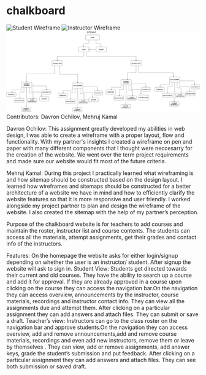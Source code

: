 # chalkboard
![Student Wireframe](wireframe.png)
![Instructor Wireframe](wireframe2.png)
![Sitemap](sitemap.png)
Contributors: Davron Ochilov, Mehruj Kamal

Davron Ochilov: This assignment greatly developed my abilities in web design, I was able to create a wireframe with a proper layout, flow and functionality. With my partner's insights I created a wireframe on pen and paper with many different components that I thought were neccesarry for the creation of the website. We went over the term project requirements and made sure our website would fit most of the future criteria. 

Mehruj Kamal:  During this project I practically learned what wireframing is and how sitemap should be constructed based on the design layout. I learned how wireframes and sitemaps should be constructed for a better architecture of a website we have in mind and how to efficiently clarify the website features so that it is more responsive and user friendly. I worked alongside my project partner to plan and design the wireframe of the website. I also created the sitemap with the help of my partner’s perception. 

Purpose of the chalkboard website is for teachers to add courses and maintain the roster, instructor list and course contents. The students can access all the materials, attempt assignments, get their grades and contact info of the instructors.
 
Features: 
On the homepage the website asks for either login/signup depending on whether the user is an instructor/ student. After signup the website will ask to sign in. 
Student View: 
Students get directed towards their current and old courses. They have the ability to search up a course and add it for approval. 
If they are already approved in a course upon clicking on the course they can access the navigation bar.On the navigation they can access overview, announcements by the instructor, course materials, recordings and instructor contact info. They can view all the assignments due and attempt them. After clicking on a particular assignment they can add answers and attach files. They can submit or save a draft.
Teacher’s view: 
Instructors can go to the class roster on the navigation bar and approve students.On the navigation they can access overview, add and remove announcements,add and remove course materials, recordings and even add new instructors, remove them or leave by themselves . They can view, add or remove assignments, add answer keys, grade the student’s submission and put feedback. After clicking on a particular assignment they can add answers and attach files. They can see both submission or saved draft.


